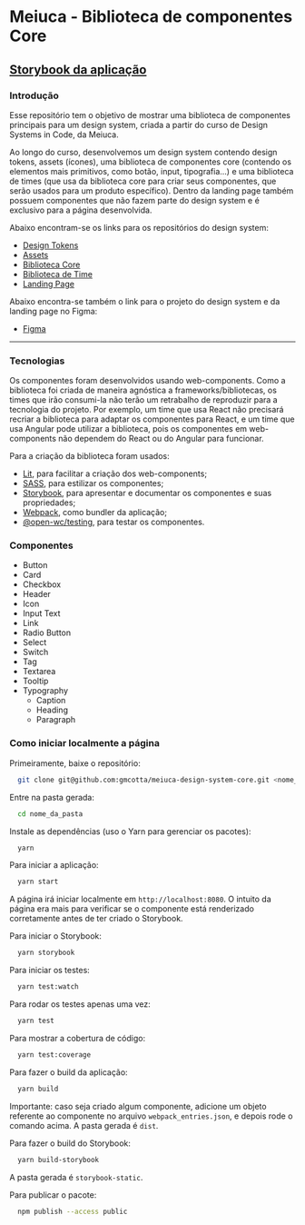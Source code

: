 # Meiuca - Biblioteca de componentes Core

## [Storybook da aplicação](https://meiuca-design-system-core.vercel.app/?path=/story/components-select--select)

### Introdução

Esse repositório tem o objetivo de mostrar uma biblioteca de componentes principais para um design system, criada a partir do curso de Design Systems in Code, da Meiuca.

Ao longo do curso, desenvolvemos um design system contendo design tokens, assets (ícones), uma biblioteca de componentes core (contendo os elementos mais primitivos, como botão, input, tipografia...) e uma biblioteca de times (que usa da biblioteca core para criar seus componentes, que serão usados para um produto específico). Dentro da landing page também possuem componentes que não fazem parte do design system e é exclusivo para a página desenvolvida.

Abaixo encontram-se os links para os repositórios do design system:

- [Design Tokens](https://github.com/gmcotta/meiuca-design-tokens)
- [Assets](https://github.com/gmcotta/meiuca-assets)
- [Biblioteca Core](https://github.com/gmcotta/meiuca-design-system-core)
- [Biblioteca de Time](https://github.com/gmcotta/meiuca-design-system-team-lp)
- [Landing Page](https://github.com/gmcotta/meiuca-ds-landing-page)

Abaixo encontra-se também o link para o projeto do design system e da landing page no Figma:

- [Figma](https://www.figma.com/file/ADrWGQ6GfDjIMKkWsJ65M0/DS-in-Code-%7C-Atividade-pr%C3%A1tica?node-id=2%3A3199)

***

### Tecnologias

Os componentes foram desenvolvidos usando web-components. Como a biblioteca foi criada de maneira agnóstica a frameworks/bibliotecas, os times que irão consumi-la não terão um retrabalho de reproduzir para a tecnologia do projeto. Por exemplo, um time que usa React não precisará recriar a biblioteca para adaptar os componentes para React, e um time que usa Angular pode utilizar a biblioteca, pois os componentes em web-components não dependem do React ou do Angular para funcionar.

Para a criação da biblioteca foram usados:
- [Lit](https://lit.dev/), para facilitar a criação dos web-components;
- [SASS](https://sass-lang.com/), para estilizar os componentes;
- [Storybook](https://storybook.js.org/), para apresentar e documentar os componentes e suas propriedades;
- [Webpack](https://webpack.js.org/), como bundler da aplicação;
- [@open-wc/testing](https://open-wc.org/docs/testing/testing-package/), para testar os componentes.

### Componentes
- Button
- Card
- Checkbox
- Header
- Icon
- Input Text
- Link
- Radio Button
- Select
- Switch
- Tag
- Textarea
- Tooltip
- Typography
  - Caption
  - Heading
  - Paragraph

### Como iniciar localmente a página

Primeiramente, baixe o repositório:
```bash
  git clone git@github.com:gmcotta/meiuca-design-system-core.git <nome_da_pasta>
```

Entre na pasta gerada:
```bash
  cd nome_da_pasta
```

Instale as dependências (uso o Yarn para gerenciar os pacotes):
```bash
  yarn
```

Para iniciar a aplicação:
```bash
  yarn start
```
A página irá iniciar localmente em ```http://localhost:8080```. O intuito da página era mais para verificar se o componente está renderizado corretamente antes de ter criado o Storybook.

Para iniciar o Storybook:
```bash
  yarn storybook
```

Para iniciar os testes:
```bash
  yarn test:watch
```

Para rodar os testes apenas uma vez:
```bash
  yarn test
```

Para mostrar a cobertura de código:
```bash
  yarn test:coverage
```

Para fazer o build da aplicação:
```bash
  yarn build
```
Importante: caso seja criado algum componente, adicione um objeto referente ao componente no arquivo ```webpack_entries.json```, e depois rode o comando acima.
A pasta gerada é ```dist```.

Para fazer o build do Storybook:
```bash
  yarn build-storybook
```
A pasta gerada é ```storybook-static```.

Para publicar o pacote:
```bash
  npm publish --access public
```
